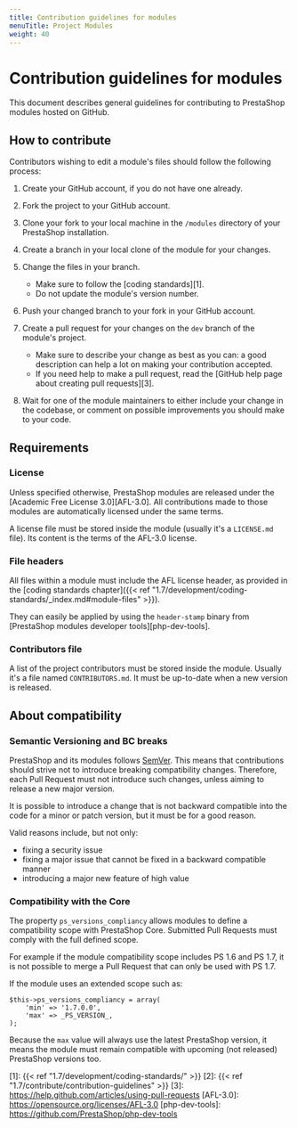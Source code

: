 ```yaml
---
title: Contribution guidelines for modules
menuTitle: Project Modules
weight: 40
---
```


# Contribution guidelines for modules

This document describes general guidelines for contributing to PrestaShop modules hosted on GitHub.

## How to contribute 

Contributors wishing to edit a module's files should follow the following process:

1. Create your GitHub account, if you do not have one already.
2. Fork the project to your GitHub account.
3. Clone your fork to your local machine in the ```/modules``` directory of your PrestaShop installation.
4. Create a branch in your local clone of the module for your changes.
5. Change the files in your branch.
    
    - Make sure to follow the [coding standards][1].
    - Do not update the module's version number.

6. Push your changed branch to your fork in your GitHub account.
7. Create a pull request for your changes on the `dev` branch of the module's project. 

    - Make sure to describe your change as best as you can: a good description can help a lot on making your contribution accepted.  
    - If you need help to make a pull request, read the [GitHub help page about creating pull requests][3].
    
8. Wait for one of the module maintainers to either include your change in the codebase, or  comment on possible improvements you should make to your code.

## Requirements

### License

Unless specified otherwise, PrestaShop modules are released under the [Academic Free License 3.0][AFL-3.0]. All contributions made to those modules are automatically licensed under the same terms.

A license file must be stored inside the module (usually it's a `LICENSE.md` file). Its content is the terms of the AFL-3.0 license.

### File headers

All files within a module must include the AFL license header, as provided in the [coding standards chapter]({{< ref "1.7/development/coding-standards/_index.md#module-files" >}}).

They can easily be applied by using the `header-stamp` binary from [PrestaShop modules developer tools][php-dev-tools].

### Contributors file

A list of the project contributors must be stored inside the module. Usually it's a file named `CONTRIBUTORS.md`. It must be up-to-date when a new version is released.

## About compatibility

### Semantic Versioning and BC breaks

PrestaShop and its modules follows [SemVer](https://semver.org/). This means that contributions should strive not to introduce breaking compatibility changes. Therefore, each Pull Request must not introduce such changes, unless aiming to release a new major version.

It is possible to introduce a change that is not backward compatible into the code for a minor or patch version, but it must be for a good reason.

Valid reasons include, but not only:
- fixing a security issue
- fixing a major issue that cannot be fixed in a backward compatible manner
- introducing a major new feature of high value

### Compatibility with the Core

The property `ps_versions_compliancy` allows modules to define a compatibility scope with PrestaShop Core.
Submitted Pull Requests must comply with the full defined scope.

For example if the module compatibility scope includes PS 1.6 and PS 1.7, it is not possible to merge a Pull Request that can only be used with PS 1.7.

If the module uses an extended scope such as:
```
$this->ps_versions_compliancy = array(
    'min' => '1.7.0.0',
    'max' => _PS_VERSION_,
);
```
Because the `max` value will always use the latest PrestaShop version, it means the module must remain compatible with upcoming (not released) PrestaShop versions too.

[report-issue]: https://github.com/PrestaShop/PrestaShop/issues/new/choose
[1]: {{< ref "1.7/development/coding-standards/" >}}
[2]: {{< ref "1.7/contribute/contribution-guidelines" >}}
[3]: https://help.github.com/articles/using-pull-requests
[AFL-3.0]: https://opensource.org/licenses/AFL-3.0
[php-dev-tools]: https://github.com/PrestaShop/php-dev-tools

